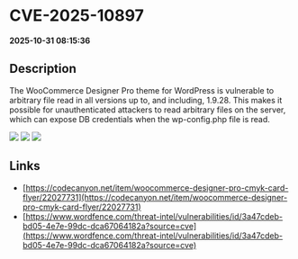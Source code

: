 # CVE-2025-10897

**2025-10-31 08:15:36**

## Description
The WooCommerce Designer Pro theme for WordPress is vulnerable to arbitrary file read in all versions up to, and including, 1.9.28. This makes it possible for unauthenticated attackers to read arbitrary files on the server, which can expose DB credentials when the wp-config.php file is read.

![](https://img.shields.io/static/v1?label=Score&message=8.6&color=red)
![](https://img.shields.io/static/v1?label=Severity&message=HIGH&color=red)
![](https://img.shields.io/static/v1?label=CWE&message=Traversal&color=green)

## Links
- [https://codecanyon.net/item/woocommerce-designer-pro-cmyk-card-flyer/22027731](https://codecanyon.net/item/woocommerce-designer-pro-cmyk-card-flyer/22027731)
- [https://www.wordfence.com/threat-intel/vulnerabilities/id/3a47cdeb-bd05-4e7e-99dc-dca67064182a?source=cve](https://www.wordfence.com/threat-intel/vulnerabilities/id/3a47cdeb-bd05-4e7e-99dc-dca67064182a?source=cve)
